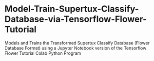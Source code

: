 # Model-Train-Supertux-Classify-Database-via-Tensorflow-Flower-Tutorial

Models and Trains the  Transformed Supertux Classify Database (Flower Database Format) using a
Jupyter Notebook version of the Tensorflow Flower Tutorial Colab Python Program

